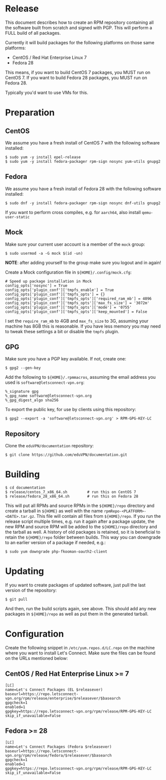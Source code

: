 # Release

This document describes how to create an RPM repository containing all the 
software built from scratch and signed with PGP. This will perform a FULL 
build of all packages.

Currently it will build packages for the following platforms on those same
platforms:

* CentOS / Red Hat Enterprise Linux 7
* Fedora 28

This means, if you want to build CentOS 7 packages, you MUST run on CentOS 7. 
If you want to build Fedora 28 packages, you MUST run on Fedora 28.

Typically you'd want to use VMs for this.

# Preparation

## CentOS

We assume you have a fresh install of CentOS 7 with the following software 
installed:

    $ sudo yum -y install epel-release
    $ sudo yum -y install fedora-packager rpm-sign nosync yum-utils gnupg2

## Fedora

We assume you have a fresh install of Fedora 28 with the following software 
installed:

    $ sudo dnf -y install fedora-packager rpm-sign nosync dnf-utils gnupg2

If you want to perform cross compiles, e.g. for `aarch64`, also install 
`qemu-user-static`

## Mock

Make sure your current user account is a member of the `mock` group:

    $ sudo usermod -a -G mock $(id -un)

**NOTE**: after adding yourself to the group make sure you logout and in 
again!

Create a Mock configuration file in `${HOME}/.config/mock.cfg`:

    # Speed up package installation in Mock
    config_opts['nosync'] = True
    config_opts['plugin_conf']['tmpfs_enable'] = True
    config_opts['plugin_conf']['tmpfs_opts'] = {}
    config_opts['plugin_conf']['tmpfs_opts']['required_ram_mb'] = 4096
    config_opts['plugin_conf']['tmpfs_opts']['max_fs_size'] = '3072m'
    config_opts['plugin_conf']['tmpfs_opts']['mode'] = '0755'
    config_opts['plugin_conf']['tmpfs_opts']['keep_mounted'] = False

I set the `require_ram_mb` to 4GB and `max_fs_size` to 3G, assuming your 
machine has 8GB this is reasonable. If you have less memory you may need to 
tweak these settings a bit or disable the `tmpfs` plugin.

## GPG

Make sure you have a PGP key available. If not, create one:

    $ gpg2 --gen-key

Add the following to `${HOME}/.rpmmacros`, assuming the email address you used 
is `software@letsconnect-vpn.org`:

    %_signature gpg
    %_gpg_name software@letsconnect-vpn.org
    %_gpg_digest_algo sha256

To export the public key, for use by clients using this repository:

    $ gpg2 --export -a 'software@letsconnect-vpn.org' > RPM-GPG-KEY-LC

## Repository

Clone the `eduVPN/documentation` repository:

    $ git clone https://github.com/eduVPN/documentation.git

# Building

    $ cd documentation
    $ release/centos_7_x86_64.sh         # run this on CentOS 7
    $ release/fedora_28_x86_64.sh        # run this on Fedora 28

This will put all RPMs and source RPMs in the `${HOME}/repo` directory and 
create a tarball in `${HOME}` as well with the name 
`rpmRepo-<PLATFORM>-<DATE>.tar.gz`. This file will contain all files from 
`${HOME}/repo`. If you run the release script multiple times, e.g. run it 
again after a package update, the new RPM and source RPM will be added to the 
`${HOME}/repo` directory and the tarball as well. A history of old packages is 
retained, so it is beneficial to retain the `${HOME}/repo` folder between 
builds. This way you can downgrade to an earlier version of a package if 
needed, e.g.:

    $ sudo yum downgrade php-fkooman-oauth2-client

# Updating

If you want to create packages of updated software, just pull the last version
of the repository:

    $ git pull

And then, run the build scripts again, see above. This should add any new 
packages in `${HOME}/repo` as well as put them in the generated tarball.

# Configuration

Create the following snippet in `/etc/yum.repos.d/LC.repo` on the machine where 
you want to install Let's Connect. Make sure the files can be found on the URLs 
mentioned below:

## CentOS / Red Hat Enterprise Linux >= 7

    [LC]
    name=Let's Connect Packages (EL $releasever)
    baseurl=https://repo.letsconnect-vpn.org/rpm/release/enterprise/$releasever/$basearch
    gpgcheck=1
    enabled=1
    gpgkey=https://repo.letsconnect-vpn.org/rpm/release/RPM-GPG-KEY-LC
    skip_if_unavailable=False

## Fedora >= 28

    [LC]
    name=Let's Connect Packages (Fedora $releasever) 
    baseurl=https://repo.letsconnect-vpn.org/rpm/release/fedora/$releasever/$basearch
    gpgcheck=1
    enabled=1
    gpgkey=https://repo.letsconnect-vpn.org/rpm/release/RPM-GPG-KEY-LC
    skip_if_unavailable=False
